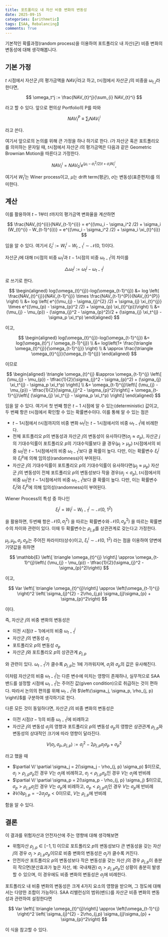 ```yaml
---
title: 포트폴리오 내 자산 비중 변화의 변동성
date: 2025-09-15
categories: [arithmetic]
tags: [SAA, Rebalancing]
comments: True
---
```




기본적인 확률과정(random process)을 이용하여 포트폴리오 내 자산(군) 비중 변화의 변동성에 대해 생각해봅니다.



## 기본 가정

$t$ 시점에서 자산군 $j$의 평가금액을 $NAV_t^j$라고 하고, $t$시점에서 자산군 $j$의 비중을 $\omega_{t, j}$라 한다면, 


$$
\omega_t^j := \frac{NAV_{t}^j}{\sum_{i} NAV_{t}^i}
$$

라고 할 수 있다. 앞으로 편의상 Portfolio의 P를 따와 

$$
NAV_{t}^{P} \equiv \sum_{i} NAV_{t}^{i}
$$

라고 쓴다.



여기서 앞으로의 논의를 위해 큰 가정을 하나 하기로 한다. $i$가 자산군 혹은 포트폴리오를 의미하는 문자일 때, $t$시점에서 자산군 $i$의 평가금액은 다음과 같은 Geometric Brownian Motion을 따른다고 가정한다.


$$
NAV_{t}^{i} = NAV_{0}^{i} e^{(\mu_i - \sigma_{i}^2/2)t+\sigma_{i} W_{t}^i},
$$

여기서 $W_{t}^{i}$는 Winer process이고, $\mu$는 drift term(평균), $\sigma$는 변동성(표준편차)를 의미한다. 



## 계산 

이를 활용하여 $t-1$부터 $t$까지의 평가금액 변화율을 계산하면


$$
\frac{NAV_{t}^{i}}{NAV_{t-1}^{i}} = e^{(\mu_i - \sigma_i^2 /2) + \sigma_i (W_{t}^{i} - W_{t-1}^{i})} = e^{(\mu_i - \sigma_i^2 /2) + \sigma_i \xi_{t}^{i}}
$$

임을 알 수 있다. 여기서 $\xi_t^{i}:= W_{t}^{i} - W_{t-1}^{i} \sim \mathcal{N}(0,~1)$이다.



자산군 $j$에 대해 $t$시점의 비중 $\omega_t^{j}$과 $t-1$시점의 비중 $\omega_{t-1}^{j}$의 차이를


$$
\triangle \omega_{t}^{j} := \omega_t^{j} - \omega_{t-1}^{j}
$$

로 쓰기로 한다. 


$$
\begin{aligned}
log(\omega_{t}^{j})-log(\omega_{t-1}^{j})
&= log \left( \frac{NAV_{t}^{j}}{NAV_{t-1}^{j}} \times \frac{NAV_{t-1}^{P}}{NAV_{t}^{P}} \right) \\
&= log \left( e^{(\mu_{j} - \sigma_{j}^{2} /2) + \sigma_{j} \xi_{t}^{j}} \times e^{(\mu_{p} - \sigma_{p}^2 /2) + \sigma_{p} \xi_{t}^{p}}\right) \\
&= (\mu_{j} - \mu_{p}) - (\sigma_{j}^2 - \sigma_{p}^2)/2 + (\sigma_{j} \xi_t^{j} - \sigma_p \xi_t^p)
\end{aligned}
$$

이고,


$$
\begin{aligned}
log(\omega_{t}^{j})-log(\omega_{t-1}^{j})
&= log(\omega_{t}^j / \omega_{t-1}^{j}) \\
&= log\left(1+ \frac{\triangle \omega_{t}^{j}}{\omega_{t-1}^{j}} \right) \\
& \approx \frac{\triangle \omega_{t}^{j}}{\omega_{t-1}^{j}}
\end{aligned}
$$

이므로

$$
\begin{aligned}
\triangle \omega_{t}^{j}
&\approx \omega_{t-1}^{j} \left\[ (\mu_{j} - \mu_{p}) - \tfrac{1}{2}(\sigma_{j}^2 - \sigma_{p}^2) + (\sigma_{j} \xi_t^{j} - \sigma_p \xi_t^p) \right\] \\
&= \omega_{t-1}^{j}\left\[ (\mu_{j} - \mu_{p}) - \tfrac{1}{2}(\sigma_{j}^2 - \sigma_{p}^2)\right\] + \omega_{t-1}^{j}\left\[ (\sigma_{j} \xi_t^{j} - \sigma_p \xi_t^p) \right\]
\end{aligned}
$$


임을 알 수 있다. 여기서 첫 번째 항은 $t-1$ 시점에 알 수 있는(deterministic) 값이고, 두 번째 항은 $t$시점에서 확인할 수 있는 확률변수이다. 이를 통해 알 수 있는 점은

- $t-1$시점에서 $t$시점까지의 비중 변화 $\omega_{t}^{j}$는 $t-1$시점에서의 비중 $\omega_{t-1}^{j}$에 비례한다.
- 전체 포트폴리오 $p$의 변동성과 자산군 $j$의 변동성이 유사하다면($\sigma_j \approx \sigma_p$), 자산군 $j$의 기대수익률이 포트폴리오 $p$의 기대수익률보다 클 경우($\mu_{j} > \mu_{p}$) $t$시점에서의 비중 $\omega_{t}^{j}$은  $t-1$시점에서의 비중  $\omega_{t-1}^{j}$보다 클 확률이 높다. 다만, 이는 확률변수 $\xi_{t}^{j}$와 $\xi_{t}^{p}$에 의해 임의성(randomness)이 부여된다.
- 자산군 $j$의 기대수익률이 포트폴리오 $p$의 기대수익률이 유사하다면($\mu_{j} \approx \mu_{p}$) 자산군 $j$의 변동성이 전체 포트폴리오 $p$의 변동성보다 작을 경우($\sigma_j < \sigma_p$), $t$시점에서의 비중 $\omega_{t}^{j}$은  $t-1$시점에서의 비중 $\omega_{t-1}^{j}$보다 클 확률이 높다. 다만, 이는 확률변수 $\xi_{t}^{j}$와 $\xi_{t}^{p}$에 의해 임의성(randomness)이 부여된다.



Wiener Process의 특성 중 하나인

$$
\xi_{t}^{j} = W_{t}^{j} - W_{t-1}^{j} \sim \mathcal{N} (0,~1^2)
$$

을 활용하면, 두번째 항은
$\mathcal{N}(0,\sigma_{j}^{2})$
을 따르는 확률변수와 
$\mathcal{N}(0,\sigma_{p}^{2})$
을 따르는 확률변수의 차이와 관련이 있다. 이때 두 확률변수는  $\rho_{j, p}$를 상관관계로 갖는다고 가정한다.



$\mu_j, \mu_p, \sigma_j, \sigma_p$는 주어진 파라미터(상수)이고, 
$\xi_t^i \sim \mathcal{N}(0,~1^2)$
라는 점을 이용하여 양변에 기댓값을 취하면

$$
\mathbb{E}
\left\[ \triangle \omega_{t}^{j} \right\]
\approx 
\omega_{t-1}^{j}\left\( (\mu_{j} - \mu_{p}) - \tfrac{1}{2}(\sigma_{j}^2 - \sigma_{p}^2)\right\)
$$

이고,

$$
Var \left\[ \triangle \omega_{t}^{j}\right\] \approx \left(\omega_{t-1}^{j} \right)^2 \left( \sigma_{j}^{2} - 2\rho_{j,p} \sigma_{j}\sigma_{p} + \sigma_{p}^2\right)
$$

이다. 



즉, 자산군 $j$의 비중 변화의 변동성은

- 이전 시점($t-1$)에서의 비중 $\omega_{t-1}^{j}$
- 자산군 $j$의 변동성 $\sigma_{j}$
- 포트폴리오 $p$의 변동성 $\sigma_p$
- 자산군 $j$와 포트폴리오 $p$의 상관관계 $\rho_{j, p}$

와 관련이 있다. $\omega_{t-1}^j$가 클수록 $\rho_{j, p}$는 1에 가까워지며, $\sigma_j$와 $\sigma_p$의 값은 유사해진다.



이처럼 자산군의 비중 $\omega_{t-1}^j$는 다른 변수에 미치는 영향이 존재하나, 실무적으로 SAA 밴드를 설정할 시점에 $\omega_{t-1}^j$는 주어진 값(given condition)으로 취급하는 것이 편하다. 따라서 논의의 편의를 위해 $\omega_{t-1}^{j}$와 $\left\(\sigma_j, \sigma_p, \rho_{j, p} \right\)$를 구분하여 생각하기로 한다.



다른 모든 것이 동일하다면, 자산군 $j$의 비중 변화의 변동성은

- 이전 시점($t-1$)의 비중 $\omega_{t-1}^j$에 비례하고
- 자산군 $j$의 변동성 $\sigma_j$의 영향과 포트폴리오 $p$의 변동성 $\sigma_p$의 영향은 상관관계 $\rho_{j, p}$와 변동성의 상대적인 크기에 따라 영향이 달라진다.


$$
V(\sigma_j, \sigma_p, \rho_{j, p}) := \sigma_j^2 - 2 \rho_{j, p} \sigma_j \sigma_p + \sigma_p^2
$$

라고 했을 때

- $\partial V/ \partial \sigma_j = 2(\sigma_j - \rho_{j, p} \sigma_p)  $이므로, $\sigma_j > \rho_{j, p} \sigma_p$인 경우 $V$는 $\sigma_j$에 비례하고,  $\sigma_j < \rho_{j, p} \sigma_p$인 경우 $V$는 $\sigma_j$에 반비례
- $\partial V/ \partial \sigma_p = 2(\sigma_p - \rho_{j, p} \sigma_j)  $이므로, $\sigma_p > \rho_{j, p} \sigma_j$인 경우 $V$는 $\sigma_p$에 비례하고,  $\sigma_p < \rho_{j, p} \sigma_j$인 경우 $V$는 $\sigma_p$에 반비례
- $\partial V/ \partial \rho_{j, p} = -2 \sigma_j \sigma_p <0$이므로, $V$는 $\rho_{j, p}$에 반비례

함을 알 수 있다. 



## 결론

이 결과를 위험자산과 안전자산에 주는 영향에 대해 생각해보면

- 위험자산
  $\rho_{j, p} \in [-1, 1]$ 이므로 포트폴리오 $p$의 변동성보다 큰 변동성을 갖는 자산 $j$의 경우 $\sigma_j > \rho_{j, p} \sigma_p$이므로 비중 변화의 변동성은 $\sigma_j$가 클수록 커진다.
- 안전자산
  포트폴리오 $p$의 변동성보다 작은 변동성을 갖는 자산 $j$의 경우 $\rho_{j, p}$이 충분히 작으면(분산효과가 높은 자산, 예: 국내채권) $\sigma_j > \rho_{j, p} \sigma_p$인 상황이 충분히 발생할 수 있으며, 이 경우에도 비중 변화의 변동성은 $\sigma_j$에 비례한다.

포트폴리오 내 비중 변화의 변동성은 크게 4가지 요소의 영향을 받으며, 그 정도에 대해서는 다양한 조합이 가능하다. SAA 리밸런싱의 범위(밴드)를 자산군 비중 변화의 변동성과 관련하여 설정한다면


$$
Var \left\[ \triangle \omega_{t}^{j}\right\] \approx \left(\omega_{t-1}^{j} \right)^2 \left( \sigma_{j}^{2} - 2\rho_{j,p} \sigma_{j}\sigma_{p} + \sigma_{p}^2\right)
$$

이 식을 참고할 수 있다.


